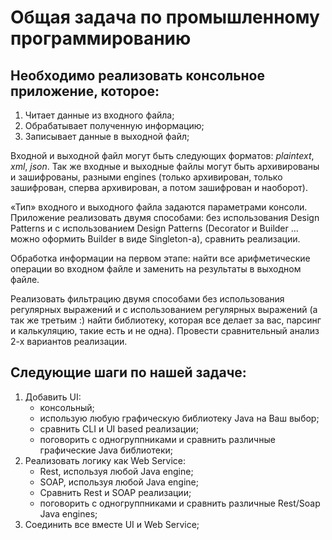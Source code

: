 # Общая задача по промышленному программированию

## Необходимо реализовать консольное приложение, которое:
1. Читает данные из входного файла;
2. Обрабатывает полученную информацию;
3. Записывает данные в выходной файл;
 
Входной и выходной файл могут быть следующих форматов: $plain text$, $xml$, $json$. Так же входные и выходные файлы могут быть архивированы и зашифрованы, разными engines (только архивирован, только зашифрован, сперва архивирован, а потом зашифрован и наоборот).
 
«Тип» входного и выходного файла задаются параметрами консоли.  
Приложение реализовать двумя способами: без использования Design Patterns и c использованием Design Patterns (Decorator и Builder $\dots$ можно оформить Builder в виде Singleton-а), сравнить реализации.
 
Обработка информации на первом этапе: найти все арифметические операции во входном файле и заменить на результаты в выходном файле.

Реализовать фильтрацию двумя способами без использования регулярных выражений и с использованием регулярных выражений (а так же третьим :) найти библиотеку, которая все делает за вас, парсинг и калькуляцию, такие есть и не одна). Провести сравнительный анализ 2-х вариантов реализации.

## Следующие шаги по нашей задаче:
1. Добавить UI:
    * консольный;
    * использую любую графическую библиотеку Java на Ваш выбор;
    * сравнить CLI и UI based реализации;
    * поговорить с одногруппниками и сравнить различные графические Java библиотеки;
2. Реализовать логику как Web Service:
    * Rest, используя любой Java engine;
    * SOAP, используя любой Java engine;
    * Сравнить Rest и SOAP реализации;
    * поговорить с одногруппниками и сравнить различные Rest/Soap Java engines;
3. Соединить все вместе UI и Web Service;